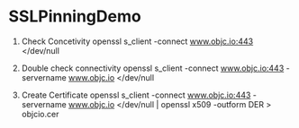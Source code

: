 # SSLPinningDemo

1. Check Concetivity 
openssl s_client -connect www.objc.io:443 </dev/null

2. Double check connectivity
openssl s_client -connect www.objc.io:443 -servername  www.objc.io </dev/null

3. Create Certificate 
openssl s_client -connect www.objc.io:443 -servername  www.objc.io </dev/null | openssl x509 -outform DER > objcio.cer
